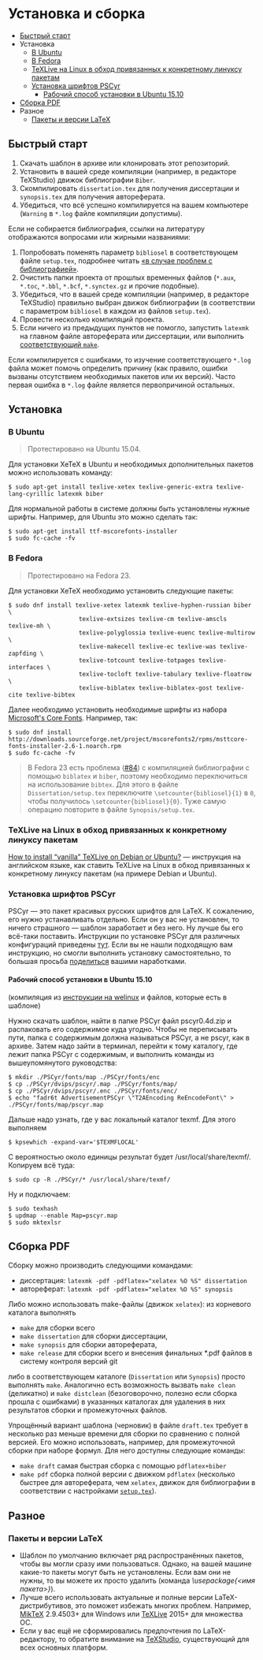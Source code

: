 # Установка и сборка

* [Быстрый старт](#Быстрый-старт)
* Установка
  * [В Ubuntu](#В-ubuntu)
  * [В Fedora](#В-fedora)
  * [TeXLive на Linux в обход привязанных к конкретному линуксу пакетам](#texlive-на-linux-в-обход-привязанных-к-конкретному-линуксу-пакетам)
  * [Установка шрифтов PSCyr](#Установка-шрифтов-pscyr)
    * [Рабочий способ установки в Ubuntu 15.10](#Рабочий-способ-установки-в-ubuntu-1510)
* [Сборка PDF](#Сборка-pdf)
* Разное
  * [Пакеты и версии LaTeX](#Пакеты-и-версии-latex)

## Быстрый старт
1. Скачать шаблон в архиве или клонировать этот репозиторий.
2. Установить в вашей среде компиляции (например, в редакторе TeXStudio) движок библиографии `Biber`.
3. Скомпилировать `dissertation.tex` для получения диссертации и `synopsis.tex` для получения автореферата.
4. Убедиться, что всё успешно компилируется на вашем компьютере (`Warning` в `*.log` файле компиляции допустимы).

Если не собирается библиография, ссылки на литературу отображаются вопросами или жирными названиями:

1. Попробовать поменять параметр `bibliosel` в соответствующем файле `setup.tex`, подробнее читать [«в случае проблем с библиографией»](Bibliography.md#В-случае-проблем).
2. Очистить папки проекта от прошлых временных файлов (`*.aux`, `*.toc`, `*.bbl`, `*.bcf`, `*.synctex.gz` и прочие подобные).
3. Убедиться, что в вашей среде компиляции (например, в редакторе TeXStudio) правильно выбран движок библиографии (в соответствии с параметром `bibliosel` в каждом из файлов `setup.tex`).
4. Провести несколько компиляций проекта.
5. Если ничего из предыдущих пунктов не помогло, запустить `latexmk` на главном файле автореферата или диссертации, или выполнить [соответствующий `make`](#Сборка-pdf).

Если компилируется с ошибками, то изучение соответствующего `*.log` файла может помочь определить причину (как правило, ошибки вызваны отсутствием необходимых пакетов или их версий). Часто первая ошибка в `*.log` файле является первопричиной остальных.

## Установка

### В Ubuntu

> Протестировано на Ubuntu 15.04.

Для установки XeTeX в Ubuntu и необходимых дополнительных пакетов можно использовать команду:

```
$ sudo apt-get install texlive-xetex texlive-generic-extra texlive-lang-cyrillic latexmk biber
```

Для нормальной работы в системе должны быть установлены нужные шрифты. Например, для Ubuntu это можно сделать так:

```
$ sudo apt-get install ttf-mscorefonts-installer
$ sudo fc-cache -fv
```

### В Fedora

> Протестировано на Fedora 23.

Для установки XeTeX необходимо установить следующие пакеты:

```
$ sudo dnf install texlive-xetex latexmk texlive-hyphen-russian biber \
                    texlive-extsizes texlive-cm texlive-amscls texlive-mh \
                    texlive-polyglossia texlive-euenc texlive-multirow \
                    texlive-makecell texlive-ec texlive-was texlive-zapfding \
                    texlive-totcount texlive-totpages texlive-interfaces \
                    texlive-tocloft texlive-tabulary texlive-floatrow \
                    texlive-biblatex texlive-biblatex-gost texlive-cite texlive-bibtex
```

Далее необходимо установить необходимые шрифты из набора [Microsoft's Core Fonts](http://mscorefonts2.sourceforge.net/). Например, так:

```
$ sudo dnf install http://downloads.sourceforge.net/project/mscorefonts2/rpms/msttcore-fonts-installer-2.6-1.noarch.rpm
$ sudo fc-cache -fv
```

> В Fedora 23 есть проблема ([#84](https://github.com/AndreyAkinshin/Russian-Phd-LaTeX-Dissertation-Template/issues/84)) с компиляцией библиографии с помощью `biblatex` и `biber`, поэтому необходимо переключиться на использование `bibtex`. Для этого в файле `Dissertation/setup.tex` переключите `\setcounter{bibliosel}{1}` в `0`, чтобы получилось `\setcounter{bibliosel}{0}`. Туже самую операцию повторите в файле `Synopsis/setup.tex`.

### TeXLive на Linux в обход привязанных к конкретному линуксу пакетам
[How to install “vanilla” TeXLive on Debian or Ubuntu?](http://tex.stackexchange.com/a/95373/79756) — инструкция на английском языке, как ставить TeXLive на Linux в обход привязанных к конкретному линуксу пакетам (на примере Debian и Ubuntu).

### Установка шрифтов PSCyr
PSCyr — это пакет красивых русских шрифтов для LaTeX. К сожалению, его нужно устанавливать отдельно. Если он у вас не установлен, то ничего страшного — шаблон заработает и без него. Ну лучше бы его всё-таки поставить. Инструкции по установке PSCyr для различных конфигураций приведены [тут](PSCyr/README.md). Если вы не нашли подходящую вам инструкцию, но смогли выполнить установку самостоятельно, то большая просьба [поделиться](https://github.com/AndreyAkinshin/Russian-Phd-LaTeX-Dissertation-Template/pulls) вашими наработками.

#### Рабочий способ установки в Ubuntu 15.10
(компиляция из [инструкции на welinux](http://welinux.ru/post/3200/) и файлов, которые есть в шаблоне)

Нужно скачать шаблон, найти в папке PSCyr файл pscyr0.4d.zip и распаковать его содержимое куда угодно. Чтобы не переписывать пути, папка с содержимым должна называться PSCyr, а не pscyr, как в архиве. Затем надо зайти в 
терминал, перейти к тому каталогу, где лежит папка PSCyr с содержимым, и выполнить команды из вышеупомянутого руководства:
```
$ mkdir ./PSCyr/fonts/map ./PSCyr/fonts/enc
$ cp ./PSCyr/dvips/pscyr/.map ./PSCyr/fonts/map/
$ cp ./PSCyr/dvips/pscyr/.enc ./PSCyr/fonts/enc/
$ echo "fadr6t AdvertisementPSCyr \"T2AEncoding ReEncodeFont\" > ./PSCyr/fonts/map/pscyr.map
```
Дальше надо узнать, где у вас локальный каталог texmf. Для этого выполняем
```
$ kpsewhich -expand-var='$TEXMFLOCAL'
```
С вероятностью около единицы результат будет /usr/local/share/texmf/. Копируем всё туда:
```
$ sudo cp -R ./PSCyr/* /usr/local/share/texmf/
```
Ну и подключаем:
```
$ sudo texhash
$ updmap --enable Map=pscyr.map
$ sudo mktexlsr
```

## Сборка PDF

Сборку можно производить следующими командами:

* диссертация: `latexmk -pdf -pdflatex="xelatex %O %S" dissertation`
* автореферат: `latexmk -pdf -pdflatex="xelatex %O %S" synopsis`

Либо можно использовать make-файлы (движок `xelatex`): из корневого
каталога выполнять

* `make` для сборки всего
* `make dissertation` для сборки диссертации,
* `make synopsis` для сборки автореферата,
* `make release` для сборки всего и внесения финальных *.pdf файлов в
  систему контроля версий git

либо в соответствующем каталоге (`Dissertation` или `Synopsis`) просто
выполнять `make`.  Аналогично есть возможность вызвать `make clean`
(деликатно) и `make distclean` (безоговорочно, полезно если сборка
прошла с ошибками) в указанных каталогах для удаления в них
результатов сборки и промежуточных файлов.

 Упрощённый вариант шаблона (черновик) в файле `draft.tex` требует в
несколько раз меньше времени для сборки по сравнению с полной
версией. Его можно использовать, например, для промежуточной сборки
при наборе формул. Для него доступны следующие команды:

* `make draft` самая быстрая сборка с помощью `pdflatex+biber`
* `make pdf` сборка полной версии с движком `pdflatex` (несколько
  быстрее для автореферата, чем `xelatex`, движок для библиографии в
  соответствии с настройками
  [`setup.tex`](Bibliography.md#В-случае-проблем)).

## Разное

### Пакеты и версии LaTeX
* Шаблон по умолчанию включает ряд распространённых пакетов, чтобы вы могли сразу ими пользоваться. Однако, на вашей машине какие-то пакеты могут быть не установлены. Если вам они не нужны, то вы можете их просто удалить (команда *\usepackage{<имя пакета>}*).
* Лучше всего использовать актуальные и полные версии LaTeX-дистрибутивов, это поможет избежать многих проблем. Например, [MikTeX](http://miktex.org/download) 2.9.4503+ для Windows или [TeXLive](http://www.tug.org/texlive/acquire.html) 2015+ для множества ОС.
* Если у вас ещё не сформировались предпочтения по LaTeX-редактору, то обратите внимание на [TeXStudio](http://texstudio.sourceforge.net/#download), существующий для всех основных платформ.

